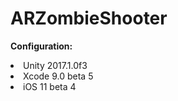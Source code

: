 # ARZombieShooter

<strong>Configuration:</strong>
<li>Unity 2017.1.0f3</li>
<li>Xcode 9.0 beta 5</li>
<li>iOS 11 beta 4</li>
